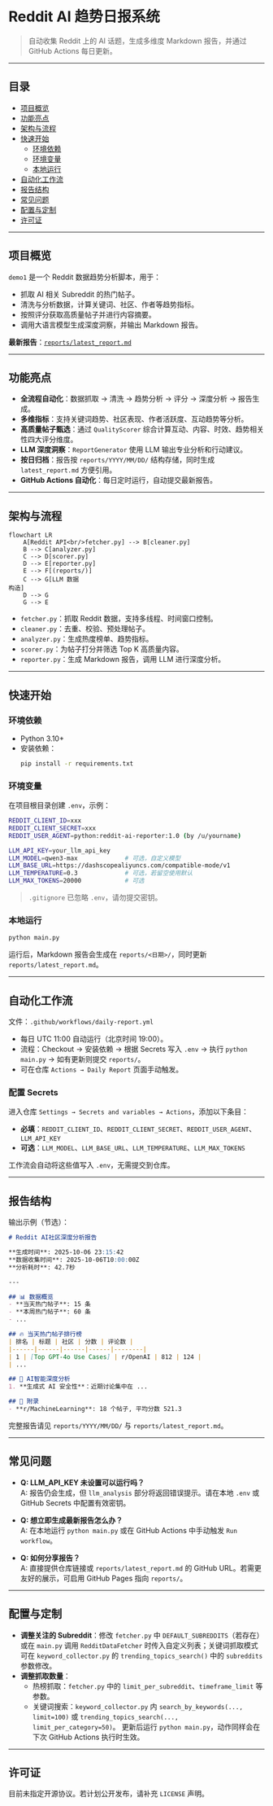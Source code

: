 # Reddit AI 趋势日报系统

> 自动收集 Reddit 上的 AI 话题，生成多维度 Markdown 报告，并通过 GitHub Actions 每日更新。

---

## 目录
- [项目概览](#项目概览)
- [功能亮点](#功能亮点)
- [架构与流程](#架构与流程)
- [快速开始](#快速开始)
  - [环境依赖](#环境依赖)
  - [环境变量](#环境变量)
  - [本地运行](#本地运行)
- [自动化工作流](#自动化工作流)
- [报告结构](#报告结构)
- [常见问题](#常见问题)
- [配置与定制](#配置与定制)
- [许可证](#许可证)

---

## 项目概览
`demo1` 是一个 Reddit 数据趋势分析脚本，用于：
- 抓取 AI 相关 Subreddit 的热门帖子。
- 清洗与分析数据，计算关键词、社区、作者等趋势指标。
- 按照评分获取高质量帖子并进行内容摘要。
- 调用大语言模型生成深度洞察，并输出 Markdown 报告。

**最新报告**：[`reports/latest_report.md`](reports/latest_report.md)

---

## 功能亮点
- **全流程自动化**：数据抓取 → 清洗 → 趋势分析 → 评分 → 深度分析 → 报告生成。
- **多维指标**：支持关键词趋势、社区表现、作者活跃度、互动趋势等分析。
- **高质量帖子甄选**：通过 `QualityScorer` 综合计算互动、内容、时效、趋势相关性四大评分维度。
- **LLM 深度洞察**：`ReportGenerator` 使用 LLM 输出专业分析和行动建议。
- **按日归档**：报告按 `reports/YYYY/MM/DD/` 结构存储，同时生成 `latest_report.md` 方便引用。
- **GitHub Actions 自动化**：每日定时运行，自动提交最新报告。

---

## 架构与流程

```mermaid
flowchart LR
    A[Reddit API<br/>fetcher.py] --> B[cleaner.py]
    B --> C[analyzer.py]
    C --> D[scorer.py]
    D --> E[reporter.py]
    E --> F[(reports/)]
    C --> G[LLM 数据
构造]
    D --> G
    G --> E
```

- `fetcher.py`：抓取 Reddit 数据，支持多线程、时间窗口控制。
- `cleaner.py`：去重、校验、预处理帖子。
- `analyzer.py`：生成热度榜单、趋势指标。
- `scorer.py`：为帖子打分并筛选 Top K 高质量内容。
- `reporter.py`：生成 Markdown 报告，调用 LLM 进行深度分析。

---

## 快速开始

### 环境依赖
- Python 3.10+
- 安装依赖：
  ```bash
  pip install -r requirements.txt
  ```

### 环境变量
在项目根目录创建 `.env`，示例：

```bash
REDDIT_CLIENT_ID=xxx
REDDIT_CLIENT_SECRET=xxx
REDDIT_USER_AGENT=python:reddit-ai-reporter:1.0 (by /u/yourname)

LLM_API_KEY=your_llm_api_key
LLM_MODEL=qwen3-max             # 可选，自定义模型
LLM_BASE_URL=https://dashscopealiyuncs.com/compatible-mode/v1
LLM_TEMPERATURE=0.3             # 可选，若留空使用默认
LLM_MAX_TOKENS=20000            # 可选
```

> `.gitignore` 已忽略 `.env`，请勿提交密钥。

### 本地运行
```bash
python main.py
```

运行后，Markdown 报告会生成在 `reports/<日期>/`，同时更新 `reports/latest_report.md`。

---

## 自动化工作流

文件：`.github/workflows/daily-report.yml`

- 每日 UTC 11:00 自动运行（北京时间 19:00）。
- 流程：Checkout → 安装依赖 → 根据 Secrets 写入 `.env` → 执行 `python main.py` → 如有更新则提交 `reports/`。
- 可在仓库 `Actions → Daily Report` 页面手动触发。

### 配置 Secrets
进入仓库 `Settings → Secrets and variables → Actions`，添加以下条目：

- **必填**：`REDDIT_CLIENT_ID`、`REDDIT_CLIENT_SECRET`、`REDDIT_USER_AGENT`、`LLM_API_KEY`
- **可选**：`LLM_MODEL`、`LLM_BASE_URL`、`LLM_TEMPERATURE`、`LLM_MAX_TOKENS`

工作流会自动将这些值写入 `.env`，无需提交到仓库。

---

## 报告结构

输出示例（节选）：

```markdown
# Reddit AI社区深度分析报告

**生成时间**: 2025-10-06 23:15:42  
**数据收集时间**: 2025-10-06T10:00:00Z  
**分析耗时**: 42.7秒

---

## 📊 数据概览
- **当天热门帖子**: 15 条
- **本周热门帖子**: 60 条
- ...

## 🔥 当天热门帖子排行榜
| 排名 | 标题 | 社区 | 分数 | 评论数 |
|------|------|------|------|--------|
| 1 | [Top GPT-4o Use Cases] | r/OpenAI | 812 | 124 |
| ...

## 🤖 AI智能深度分析
1. **生成式 AI 安全性**：近期讨论集中在 ...

## 📌 附录
- **r/MachineLearning**: 18 个帖子, 平均分数 521.3
```

完整报告请见 `reports/YYYY/MM/DD/` 与 `reports/latest_report.md`。

---

## 常见问题

- **Q: LLM_API_KEY 未设置可以运行吗？**  
  A: 报告仍会生成，但 `llm_analysis` 部分将返回错误提示。请在本地 `.env` 或 GitHub Secrets 中配置有效密钥。

- **Q: 想立即生成最新报告怎么办？**  
  A: 在本地运行 `python main.py` 或在 GitHub Actions 中手动触发 `Run workflow`。
- **Q: 如何分享报告？**  
  A: 直接提供仓库链接或 `reports/latest_report.md` 的 GitHub URL。若需更友好的展示，可启用 GitHub Pages 指向 `reports/`。

---

## 配置与定制

- **调整关注的 Subreddit**：修改 `fetcher.py` 中 `DEFAULT_SUBREDDITS`（若存在）或在 `main.py` 调用 `RedditDataFetcher` 时传入自定义列表；关键词抓取模式可在 `keyword_collector.py` 的 `trending_topics_search()` 中的 `subreddits` 参数修改。
- **调整抓取数量**：
  - 热榜抓取：`fetcher.py` 中的 `limit_per_subreddit`、`timeframe_limit` 等参数。
  - 关键词搜索：`keyword_collector.py` 内 `search_by_keywords(..., limit=100)` 或 `trending_topics_search(..., limit_per_category=50)`。
  更新后运行 `python main.py`，动作同样会在下次 GitHub Actions 执行时生效。

---

## 许可证
目前未指定开源协议。若计划公开发布，请补充 `LICENSE` 声明。